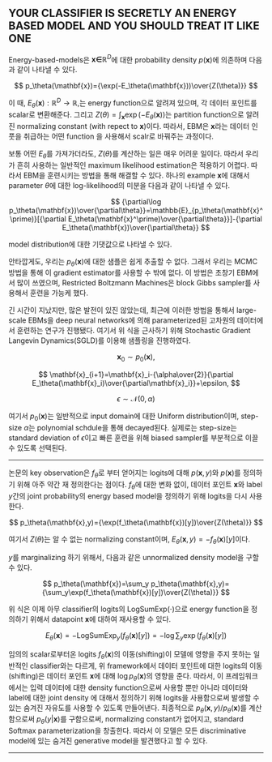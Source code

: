 ## YOUR CLASSIFIER IS SECRETLY AN ENERGY BASED MODEL AND YOU SHOULD TREAT IT LIKE ONE

Energy-based-models은 $\mathbf{x\in}\mathbb{R}^D$에 대한 probability density $p(\mathbf{x})$에 의존하며 다음과 같이 나타낼 수 있다.

$$
p_\theta(\mathbf{x})={\exp(-E_\theta(\mathbf{x}))\over{Z(\theta)}}
$$

이 때, $E_\theta(\mathbf{x}):\mathbb{R}^D\rightarrow\mathbb{R}$,는 energy function으로 알려져 있으며, 각 데이터 포인트를 scalar로 변환해준다. 그리고 $Z(\theta)=\int_\mathbf{x}\exp(-E_\theta(\mathbf{x}))$는 partition function으로 알려진 normalizing constant (with repect to $\mathbf{x}$)이다. 따라서, EBM은 $\mathbf{x}$라는 데이터 인풋을 취급하는 어떤 function 을 사용해서 scalr로 바꿔주는 과정이다.

보통 어떤 $E_\theta$를 가져가더라도, $Z(\theta)$를 계산하는 일은 매우 어려운 일이다. 따라서 우리가 흔히 사용하는 일반적인 maximum likelihood estimation은 적용하기 어렵다. 따라서 EBM을 훈련시키는 방법을 통해 해결할 수 있다. 하나의 example $\mathbf{x}$에 대해서 parameter $\theta$에 대한 log-likelihood의 미분을 다음과 같이 나타낼 수 있다.

$$
{\partial\log p_\theta(\mathbf{x})\over{\partial\theta}}=\mathbb{E}_{p_\theta(\mathbf{x}^\prime)}[{\partial E_\theta(\mathbf{x}^\prime)\over{\partial\theta}}]-{\partial E_\theta(\mathbf{x})\over{\partial\theta}}
$$

model distribution에 대한 기댓값으로 나타낼 수 있다.

안타깝게도, 우리는 $p_\theta(\mathbf{x})$에 대한 샘플은 쉽게 추출할 수 없다. 그래서 우리는 MCMC방법을 통해 이 gradient estimator를 사용할 수 밖에 없다. 이 방법은 초창기 EBM에서 많이 쓰였으며, Restricted Boltzmann Machines은 block Gibbs sampler를 사용해서 훈련을 가능케 했다.

긴 시간이 지났지만, 많은 발전이 있진 않았는데, 최근에 이러한 방법을 통해서 large-scale EBMs을 deep neural networks에 의해 parameterized된 고차원의 데이터에서 훈련하는 연구가 진행됐다. 여기서 위 식을 근사하기 위해 Stochastic Gradient Langevin Dynamics(SGLD)를 이용해 샘플링을 진행하였다.

$$
\mathbf{x}_0\sim p_0(\mathbf{x}),
$$

$$
\mathbf{x}_{i+1}=\mathbf{x}_i-{\alpha\over{2}}{\partial E_\theta(\mathbf{x}_i)\over{\partial\mathbf{x}_i}}+\epsilon,
$$

$$
\epsilon\sim\mathcal{N}(0,\alpha)
$$

여기서 $p_0(\mathbf{x})$는 일반적으로 input domain에 대한 Uniform distribution이며, step-size $\alpha$는 polynomial schdule을 통해 decayed된다. 실제로는 step-size는 standard deviation of $\epsilon$이고 빠른 훈련을 위해 biased sampler를 부분적으로 이끌 수 있도록 선택된다.

---

논문의 key observation은 $f_\theta$로 부터 얻어지는 logits에 대해 $p(\mathbf{x},y)$와 $p(\mathbf{x})$를 정의하기 위해 아주 약간 재 정의한다는 점이다. $f_\theta$에 대한 변화 없이, 데이터 포인트 $\mathbf{x}$와 label $y$간의 joint probability의 energy based model을 정의하기 위해 logits을 다시 사용한다.

$$
p_\theta(\mathbf{x},y)={\exp(f_\theta(\mathbf{x})[y])\over{Z(\theta)}}
$$

여기서 $Z(\theta)$는 알 수 없는 normalizing constant이며, $E_\theta(\mathbf{x},y)=-f_\theta(\mathbf{x})[y]$이다.

$y$를 marginalizing 하기 위해서, 다음과 같은 unnormalized density model을 구할 수 있다.

$$
p_\theta(\mathbf{x})=\sum_y p_\theta(\mathbf{x},y)={\sum_y\exp(f_\theta(\mathbf{x})[y])\over{Z(\theta)}}
$$

위 식은 이제 아무 classifier의 logits의 $\text{LogSumExp}(\cdot)$으로 energy function을 정의하기 위해서 datapoint $\mathbf{x}$에 대하여 재사용할 수 있다.

$$
E_\theta(\mathbf{x})=-\text{LogSumExp}_y(f_\theta(\mathbf{x})[y])=-\log\sum_y\exp(f_\theta(\mathbf{x})[y])
$$

임의의 scalar로부터온 logits $f_\theta(\mathbf{x})$의 이동(shifting)이 모델에 영향을 주지 못하는 일반적인 classifier와는 다르게, 위 framework에서 데이터 포인트에 대한 logits의 이동(shifting)은 데이터 포인트 $\mathbf{x}$에 대해 $\log p_\theta(\mathbf{x})$의 영향을 준다. 따라서, 이 프레임워크에서는 입력 데이터에 대한 density function으로써 사용할 뿐만 아니라 데이터와 label에 대한 joint density 에 대해서 정의하기 위해 logits을 사용함으로써 발생할 수 있는 숨겨진 자유도를 사용할 수 있도록 만들어낸다. 최종적으로 $p_\theta(\mathbf{x},y)/p_\theta(\mathbf{x})$를 계산함으로써  $p_\theta(y|\mathbf{x})$를 구함으로써, normalizing constant가 없어지고, standard Softmax parameterization을 창출한다. 따라서 이 모델은 모든 discriminative model에 있는 숨겨진 generative model을 발견했다고 할 수 있다.

---


